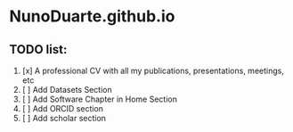 # NunoDuarte.github.io

## TODO list:
1. [x] A professional CV with all my publications, presentations, meetings, etc
2. [ ] Add Datasets Section
3. [ ] Add Software Chapter in Home Section
4. [ ] Add ORCID section
5. [ ] Add scholar section
